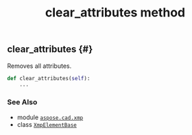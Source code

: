 ﻿---
title: clear_attributes method
second_title: Aspose.CAD for Python via .NET API References
description: 
type: docs
weight: 30
url: /aspose.cad.xmp/xmpelementbase/clear_attributes/
is_root: false
---

## clear_attributes {#}

Removes all attributes.



```python
def clear_attributes(self):
    ...
```





### See Also
* module [`aspose.cad.xmp`](../../)
* class [`XmpElementBase`](/cad/python-net/aspose.cad.xmp/xmpelementbase)
